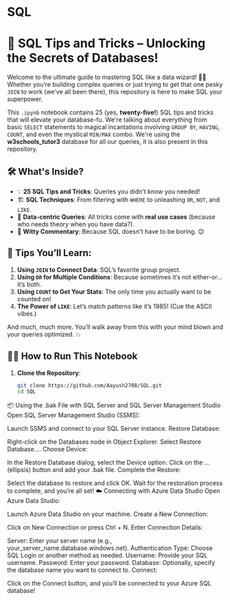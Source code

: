 # SQL
# 🧠 SQL Tips and Tricks – Unlocking the Secrets of Databases!

Welcome to the ultimate guide to mastering SQL like a data wizard! 🧙‍♂️ Whether you’re building complex queries or just trying to get that one pesky `JOIN` to work (we’ve all been there), this repository is here to make SQL your superpower.

This `.ipynb` notebook contains 25 (yes, **twenty-five!**) SQL tips and tricks that will elevate your database-fu. We're talking about everything from basic `SELECT` statements to magical incantations involving `GROUP BY`, `HAVING`, `COUNT`, and even the mystical `MIN/MAX` combo. We're using the **w3schools_tutor3** database for all our queries, it is also present in this repository.

## 🛠 What's Inside?

- 💡 **25 SQL Tips and Tricks**: Queries you didn't know you needed!
- 🏗 **SQL Techniques**: From filtering with `WHERE` to unleashing `OR`, `NOT`, and `LIKE`.
- 🎯 **Data-centric Queries**: All tricks come with **real use cases** (because who needs theory when you have data?).
- 💬 **Witty Commentary**: Because SQL doesn't have to be boring. 😉

## 🚀 Tips You’ll Learn:
1. **Using `JOIN` to Connect Data**: SQL’s favorite group project.
2. **Using `OR` for Multiple Conditions**: Because sometimes it’s not either-or… it’s both.
3. **Using `COUNT` to Get Your Stats**: The only time you actually want to be counted on!
4. **The Power of `LIKE`**: Let’s match patterns like it’s 1985! (Cue the ASCII vibes.)

And much, much more. You’ll walk away from this with your mind blown and your queries optimized. 💥

## 🧑‍💻 How to Run This Notebook
1. **Clone the Repository**:
   ```bash
   git clone https://github.com/Aayush2708/SQL.git
   cd SQL

📦 Using the .bak File with SQL Server and SQL Server Management Studio
Open SQL Server Management Studio (SSMS):

Launch SSMS and connect to your SQL Server instance.
Restore Database:

Right-click on the Databases node in Object Explorer.
Select Restore Database....
Choose Device:

In the Restore Database dialog, select the Device option.
Click on the … (ellipsis) button and add your .bak file.
Complete the Restore:

Select the database to restore and click OK.
Wait for the restoration process to complete, and you’re all set!
☁️ Connecting with Azure Data Studio
Open Azure Data Studio:

Launch Azure Data Studio on your machine.
Create a New Connection:

Click on New Connection or press Ctrl + N.
Enter Connection Details:

Server: Enter your server name (e.g., your_server_name.database.windows.net).
Authentication Type: Choose SQL Login or another method as needed.
Username: Provide your SQL username.
Password: Enter your password.
Database: Optionally, specify the database name you want to connect to.
Connect:

Click on the Connect button, and you’ll be connected to your Azure SQL database!
